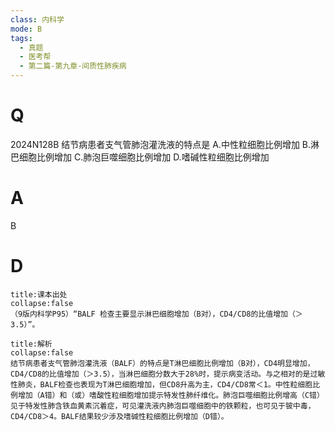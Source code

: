 ```yaml
---
class: 内科学
mode: B
tags:
  - 真题
  - 医考帮
  - 第二篇-第九章-间质性肺疾病
---
```


# Q
2024N128B 结节病患者支气管肺泡灌洗液的特点是
A.中性粒细胞比例增加
B.淋巴细胞比例增加
C.肺泡巨噬细胞比例增加
D.嗜碱性粒细胞比例增加

# A
B
# D
```ad-note
title:课本出处
collapse:false
（9版内科学P95）“BALF 检查主要显示淋巴细胞增加（B对），CD4/CD8的比值增加（＞3.5）”。
```

```ad-summary
title:解析
collapse:false
结节病患者支气管肺泡灌洗液（BALF）的特点是T淋巴细胞比例增加（B对），CD4明显增加，CD4/CD8的比值增加（＞3.5），当淋巴细胞分数大于28%时，提示病变活动。与之相对的是过敏性肺炎，BALF检查也表现为T淋巴细胞增加，但CD8升高为主，CD4/CD8常＜1。中性粒细胞比例增加（A错）和（或）嗜酸性粒细胞增加提示特发性肺纤维化。肺泡巨噬细胞比例增高（C错）见于特发性肺含铁血黄素沉着症，可见灌洗液内肺泡巨噬细胞中的铁颗粒，也可见于铍中毒，CD4/CD8＞4。BALF结果较少涉及嗜碱性粒细胞比例增加（D错）。
```

